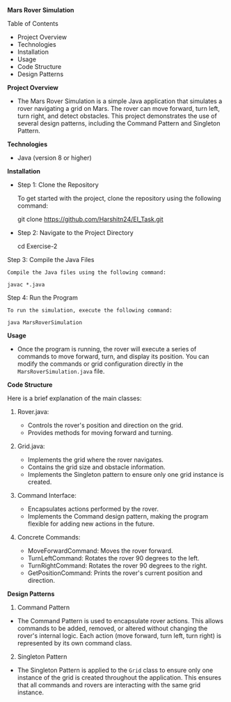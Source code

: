 **Mars Rover Simulation**

Table of Contents
- Project Overview
- Technologies
- Installation
- Usage
- Code Structure
- Design Patterns

**Project Overview**

- The Mars Rover Simulation is a simple Java application that simulates a rover navigating a grid on Mars. The rover can move forward, turn left, turn right, and detect obstacles. This project demonstrates the use of several design patterns, including the Command Pattern and Singleton Pattern.

**Technologies**

- Java (version 8 or higher)

**Installation**

- Step 1: Clone the Repository

    To get started with the project, clone the repository using the following command:

    git clone https://github.com/Harshitn24/EI_Task.git

- Step 2: Navigate to the Project Directory

    cd Exercise-2

Step 3: Compile the Java Files

    Compile the Java files using the following command:

    javac *.java

Step 4: Run the Program

    To run the simulation, execute the following command:

    java MarsRoverSimulation


**Usage**

- Once the program is running, the rover will execute a series of commands to move forward, turn, and display its position. You can modify the commands or grid configuration directly in the `MarsRoverSimulation.java` file.

**Code Structure**

Here is a brief explanation of the main classes:

1. Rover.java: 
   - Controls the rover's position and direction on the grid.
   - Provides methods for moving forward and turning.
   
2. Grid.java:
   - Implements the grid where the rover navigates.
   - Contains the grid size and obstacle information.
   - Implements the Singleton pattern to ensure only one grid instance is created.

3. Command Interface:
   - Encapsulates actions performed by the rover.
   - Implements the Command design pattern, making the program flexible for adding new actions in the future.

4. Concrete Commands:
   - MoveForwardCommand: Moves the rover forward.
   - TurnLeftCommand: Rotates the rover 90 degrees to the left.
   - TurnRightCommand: Rotates the rover 90 degrees to the right.
   - GetPositionCommand: Prints the rover's current position and direction.

**Design Patterns**

1. Command Pattern

- The Command Pattern is used to encapsulate rover actions. This allows commands to be added, removed, or altered without changing the rover's internal logic. Each action (move forward, turn left, turn right) is represented by its own command class.

2. Singleton Pattern

- The Singleton Pattern is applied to the `Grid` class to ensure only one instance of the grid is created throughout the application. This ensures that all commands and rovers are interacting with the same grid instance.

